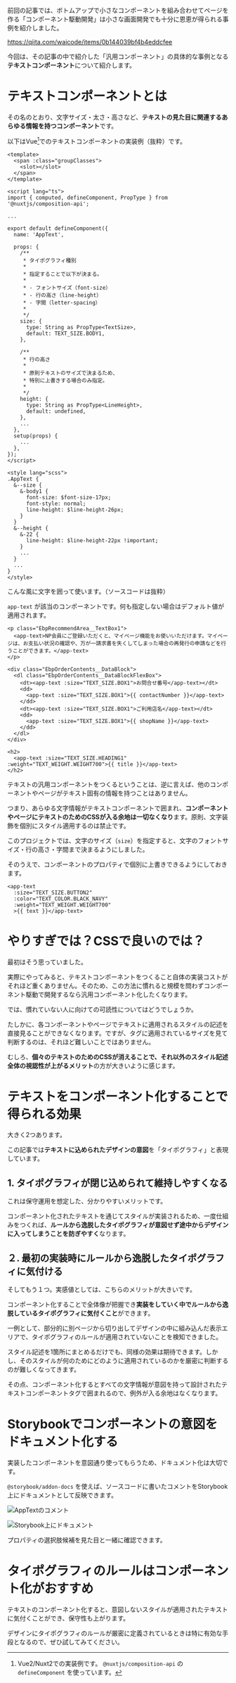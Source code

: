 <!--
title:   テキストをコンポーネント化してタイポグラフィの秩序を守る
tags:    Vue.js,storybook,フロントエンド,コンポーネント,テキスト
private: false
-->

前回の記事では、ボトムアップで小さなコンポーネントを組み合わせてページを作る「コンポーネント駆動開発」は小さな画面開発でも十分に恩恵が得られる事例を紹介しました。

https://qiita.com/waicode/items/0b144039bf4b4eddcfee

今回は、その記事の中で紹介した「汎用コンポーネント」の具体的な事例となる**テキストコンポーネント**について紹介します。

# テキストコンポーネントとは

その名のとおり、文字サイズ・太さ・高さなど、**テキストの見た目に関連するあらゆる情報を持つコンポーネント**です。

以下はVue[^1]でのテキストコンポーネントの実装例（抜粋）です。

[^1]: Vue2/Nuxt2での実装例です。 `@nuxtjs/composition-api` の `defineComponent` を使っています。

```vue:AppText.vue
<template>
  <span :class="groupClasses">
    <slot></slot>
  </span>
</template>

<script lang="ts">
import { computed, defineComponent, PropType } from '@nuxtjs/composition-api';

...

export default defineComponent({
  name: 'AppText',

  props: {
    /**
     * タイポグラフィ種別
     *
     * 指定することで以下が決まる。
     *
     * - フォントサイズ（font-size）
     * - 行の高さ（line-height）
     * - 字間（letter-spacing）
     *
     */
    size: {
      type: String as PropType<TextSize>,
      default: TEXT_SIZE.BODY1,
    },

    /**
     * 行の高さ
     *
     * 原則テキストのサイズで決まるため、
     * 特別に上書きする場合のみ指定。
     *
     */
    height: {
      type: String as PropType<LineHeight>,
      default: undefined,
    },
    ...
  },
  setup(props) {
    ...
  },
});
</script>

<style lang="scss">
.AppText {
  &--size {
    &-body1 {
      font-size: $font-size-17px;
      font-style: normal;
      line-height: $line-height-26px;
    }
  }
  &--height {
    &-22 {
      line-height: $line-height-22px !important;
    }
    ...
  }
  ...
}
</style>
```

こんな風に文字を囲って使います。（ソースコードは抜粋）

`app-text` が該当のコンポーネントです。何も指定しない場合はデフォルト値が適用されます。

```html:RecommendArea.vue
<p class="EbpRecommendArea__TextBox1">
  <app-text>NP会員にご登録いただくと、マイページ機能をお使いいただけます。マイページは、お支払い状況の確認や、万が一請求書を失くしてしまった場合の再発行の申請などを行うことができます。</app-text>
</p>
```

```vue:OrderContents.vue
<div class="EbpOrderContents__DataBlock">
  <dl class="EbpOrderContents__DataBlockFlexBox">
    <dt><app-text :size="TEXT_SIZE.BOX1">お問合せ番号</app-text></dt>
    <dd>
      <app-text :size="TEXT_SIZE.BOX1">{{ contactNumber }}</app-text>
    </dd>
    <dt><app-text :size="TEXT_SIZE.BOX1">ご利用店名</app-text></dt>
    <dd>
      <app-text :size="TEXT_SIZE.BOX1">{{ shopName }}</app-text>
    </dd>
  </dl>
</div>
```

```vue:FaqList.vue
<h2>
  <app-text :size="TEXT_SIZE.HEADING1" :weight="TEXT_WEIGHT.WEIGHT700">{{ title }}</app-text>
</h2>
```

テキストの汎用コンポーネントをつくるということは、逆に言えば、他のコンポーネントやページがテキスト固有の情報を持つことはありません。

つまり、あらゆる文字情報がテキストコンポーネントで囲まれ、**コンポーネントやページにテキストのためのCSSが入る余地は一切なくなり**ます。原則、文字装飾を個別にスタイル適用するのは禁止です。

このプロジェクトでは、文字のサイズ（`size`）を指定すると、文字のフォントサイズ・行の高さ・字間まで決まるようにしました。

そのうえで、コンポーネントのプロパティで個別に上書きできるようにしておきます。

```vue:ButtonLink.vue
<app-text
  :size="TEXT_SIZE.BUTTON2"
  :color="TEXT_COLOR.BLACK_NAVY"
  :weight="TEXT_WEIGHT.WEIGHT700"
  >{{ text }}</app-text>
```

# やりすぎでは？CSSで良いのでは？

最初はそう思っていました。

実際にやってみると、テキストコンポーネントをつくること自体の実装コストがそれほど重くありません。そのため、この方法に慣れると規模を問わずコンポーネント駆動で開発するなら汎用コンポーネント化したくなります。

では、慣れていない人に向けての可読性についてはどうでしょうか。

たしかに、各コンポーネントやページでテキストに適用されるスタイルの記述を直接見ることができなくなります。ですが、タグに適用されているサイズを見て判断するのは、それほど難しいことではありません。

むしろ、**個々のテキストのためのCSSが消えることで、それ以外のスタイル記述全体の視認性が上がるメリット**の方が大きいように感じます。

# テキストをコンポーネント化することで得られる効果

大きく2つあります。

この記事では**テキストに込められたデザインの意図**を「タイポグラフィ」と表現しています。

## 1. タイポグラフィが閉じ込められて維持しやすくなる

これは保守運用を想定した、分かりやすいメリットです。

コンポーネント化されたテキストを通じてスタイルが実装されるため、一度仕組みをつくれば、**ルールから逸脱したタイポグラフィが意図せず途中からデザインに入ってしまうことを防ぎやすく**なります。

## ２. 最初の実装時にルールから逸脱したタイポグラフィに気付ける

そしてもう１つ。実感値としては、こちらのメリットが大きいです。

コンポーネント化することで全体像が把握でき**実装をしていく中でルールから逸脱しているタイポグラフィに気付くこと**ができます。

一例として、部分的に別ページから切り出してデザインの中に組み込んだ表示エリアで、タイポグラフィのルールが適用されていないことを検知できました。

スタイル記述を1箇所にまとめるだけでも、同様の効果は期待できます。しかし、そのスタイルが何のためにどのように適用されているのかを厳密に判断するのが難しくなってきます。

その点、コンポーネント化するとすべての文字情報が意図を持って設計されたテキストコンポーネントタグで囲まれるので、例外が入る余地はなくなります。

# Storybookでコンポーネントの意図をドキュメント化する

実装したコンポーネントを意図通り使ってもらうため、ドキュメント化は大切です。

`@storybook/addon-docs` を使えば、ソースコードに書いたコメントをStorybook上にドキュメントとして反映できます。

![AppTextのコメント](../images/text-componet-app-text-vscode.png)

![Storybook上にドキュメント](../images/text-componet-storybook-doc-text.png)

プロパティの選択肢候補を見た目と一緒に確認できます。

# タイポグラフィのルールはコンポーネント化がおすすめ

テキストのコンポーネント化すると、意図しないスタイルが適用されたテキストに気付くことができ、保守性も上がります。

デザインにタイポグラフィのルールが厳密に定義されているときは特に有効な手段となるので、ぜひ試してみてください。
